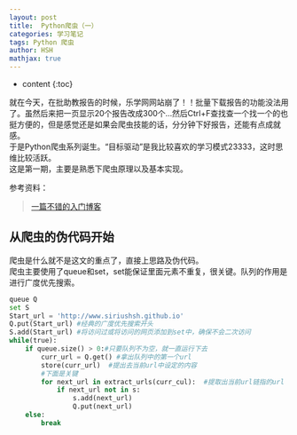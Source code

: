 ```yaml
---
layout: post
title:  Python爬虫（一）
categories: 学习笔记
tags: Python 爬虫
author: HSH
mathjax: true
---
```


* content
{:toc}

就在今天，在批助教报告的时候，乐学网网站崩了！！批量下载报告的功能没法用了。虽然后来把一页显示20个报告改成300个...然后Ctrl+F查找查一个找一个的也挺方便的，但是感觉还是如果会爬虫技能的话，分分钟下好报告，还能有点成就感。  
于是Python爬虫系列诞生。“目标驱动”是我比较喜欢的学习模式23333，这时思维比较活跃。  
这是第一期，主要是熟悉下爬虫原理以及基本实现。





参考资料：

>[一篇不错的入门博客](https://jecvay.com/2014/09/python3-web-bug-series1.html)

## 从爬虫的伪代码开始
爬虫是什么就不是这文的重点了，直接上思路及伪代码。   
爬虫主要使用了queue和set，set能保证里面元素不重复，很关键。队列的作用是进行广度优先搜索。  

```python
queue Q
set S
Start_url = 'http://www.siriushsh.github.io'
Q.put(Start_url) #经典的广度优先搜索开头
S.add(Start_url) #将访问过或将访问的网页添加到set中，确保不会二次访问
while(true):
	if queue.size() > 0:#只要队列不为空，就一直运行下去
		curr_url = Q.get() #拿出队列中的第一个url
		store(curr_url)  #提出去当前url中设定的内容
		#下面是关键
		for next_url in extract_urls(curr_cul):  #提取出当前url链指的url
			if next_url not in s:
				s.add(next_url)    
				Q.put(next_url) 
	else:
		break	
```


